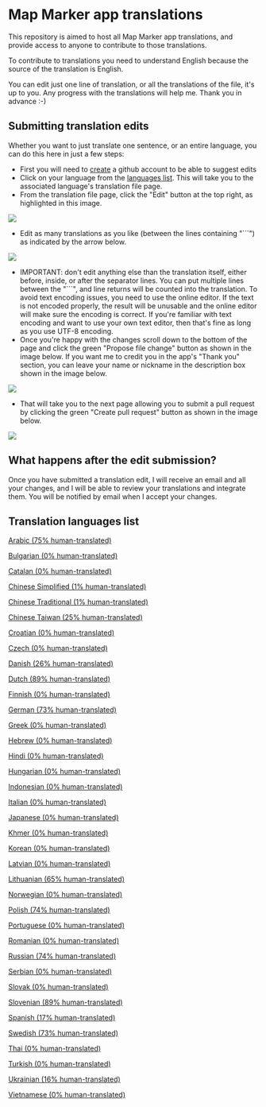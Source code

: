 # Map Marker app translations

This repository is aimed to host all Map Marker app translations, and provide access to anyone to contribute to those translations.

To contribute to translations you need to understand English because the source of the translation is English.

You can edit just one line of translation, or all the translations of the file, it's up to you. Any progress with the translations will help me. Thank you in advance :-)


## Submitting translation edits
Whether you want to just translate one sentence, or an entire language, you can do this here in just a few steps:
* First you will need to [create](https://github.com/join) a github account to be able to suggest edits
* Click on your language from the [languages list](#Translation-languages-list). This will take you to the associated language's translation file page.
* From the translation file page, click the "Edit" button at the top right, as highlighted in this image.

![](./images/edit_button.png)
* Edit as many translations as you like (between the lines containing "\`\`\`") as indicated by the arrow below.

![](./images/edit_text_hint.png)
* IMPORTANT: don't edit anything else than the translation itself, either before, inside, or after the separator lines. You can put multiple lines between the "\`\`\`", and line returns will be counted into the translation. To avoid text encoding issues, you need to use the online editor. If the text is not encoded properly, the result will be unusable and the online editor will make sure the encoding is correct. If you're familiar with text encoding and want to use your own text editor, then that's fine as long as you use UTF-8 encoding.
* Once you're happy with the changes scroll down to the bottom of the page and click the green "Propose file change" button as shown in the image below. If you want me to credit you in the app's "Thank you" section, you can leave your name or nickname in the description box shown in the image below.

![](./images/propose_file_change.png)
* That will take you to the next page allowing you to submit a pull request by clicking the green "Create pull request" button as shown in the image below.

![](./images/compare_changes.png)


## What happens after the edit submission?

Once you have submitted a translation edit, I will receive an email and all your changes, and I will be able to review your translations and integrate them. You will be notified by email when I accept your changes.


## Translation languages list

[Arabic (75% human-translated)](./translations/ar_strings.md)

[Bulgarian (0% human-translated)](./translations/bg_strings.md)

[Catalan (0% human-translated)](./translations/ca_strings.md)

[Chinese Simplified (1% human-translated)](./translations/zh-rCN_strings.md)

[Chinese Traditional (1% human-translated)](./translations/zh-rHK_strings.md)

[Chinese Taiwan (25% human-translated)](./translations/zh-rTW_strings.md)

[Croatian (0% human-translated)](./translations/hr_strings.md)

[Czech (0% human-translated)](./translations/cs_strings.md)

[Danish (26% human-translated)](./translations/da_strings.md)

[Dutch (89% human-translated)](./translations/nl_strings.md)

[Finnish (0% human-translated)](./translations/fi_strings.md)

[German (73% human-translated)](./translations/de_strings.md)

[Greek (0% human-translated)](./translations/el_strings.md)

[Hebrew (0% human-translated)](./translations/iw_strings.md)

[Hindi (0% human-translated)](./translations/hi_strings.md)

[Hungarian (0% human-translated)](./translations/hu_strings.md)

[Indonesian (0% human-translated)](./translations/id_strings.md)

[Italian (0% human-translated)](./translations/it_strings.md)

[Japanese (0% human-translated)](./translations/ja_strings.md)

[Khmer (0% human-translated)](./translations/km_strings.md)

[Korean (0% human-translated)](./translations/ko_strings.md)

[Latvian (0% human-translated)](./translations/lv_strings.md)

[Lithuanian (65% human-translated)](./translations/lt_strings.md)

[Norwegian (0% human-translated)](./translations/no_strings.md)

[Polish (74% human-translated)](./translations/pl_strings.md)

[Portuguese (0% human-translated)](./translations/pt_strings.md)

[Romanian (0% human-translated)](./translations/ro_strings.md)

[Russian (74% human-translated)](./translations/ru_strings.md)

[Serbian (0% human-translated)](./translations/sr_strings.md)

[Slovak (0% human-translated)](./translations/sk_strings.md)

[Slovenian (89% human-translated)](./translations/sl_strings.md)

[Spanish (17% human-translated)](./translations/es_strings.md)

[Swedish (73% human-translated)](./translations/sv_strings.md)

[Thai (0% human-translated)](./translations/th_strings.md)

[Turkish (0% human-translated)](./translations/tr_strings.md)

[Ukrainian (16% human-translated)](./translations/uk_strings.md)

[Vietnamese (0% human-translated)](./translations/vi_strings.md)

